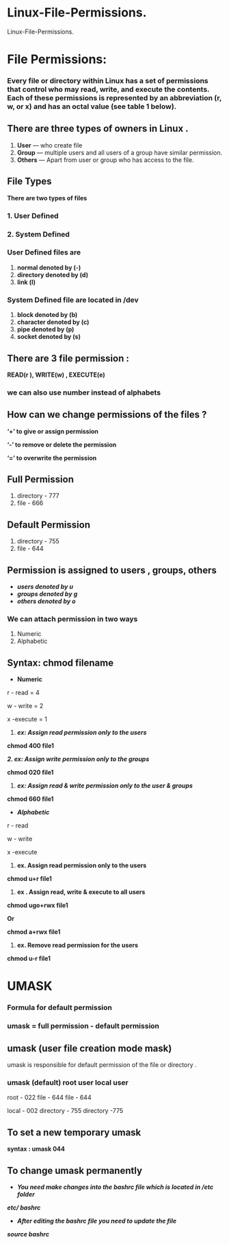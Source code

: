 # Linux-File-Permissions.
Linux-File-Permissions.




# **File Permissions:**

### **Every file or directory within Linux has a set of permissions that control who may read, write, and execute the contents. Each of these permissions is represented by an abbreviation (r, w, or x) and has an octal value (see table 1 below).**

## There are three types of owners in Linux .

1. **User** — who create file
2. **Group** — multiple users and all users of a group have similar permission.
3. **Others** — Apart from user or group who has access to the file.

## File Types

**There are two types of files** 

### 1. User Defined

### 2. System Defined

### User Defined files are

1. **normal denoted by (-)**
2. **directory denoted by (d)**
3. **link (l)**

### System Defined file are located in /dev

1. **block denoted by (b)**
2. **character denoted by (c)**
3. **pipe denoted by (p)**
4. **socket denoted by (s)**

## There are 3 file permission :

**READ(r ), WRITE(w) , EXECUTE(e)**




### we can also use number instead of alphabets


## How can we change permissions of the files ?

**‘+’ to give or assign permission**

**‘-’  to remove  or delete the permission**

**‘=’  to overwrite the permission**

## Full Permission

1. directory - 777
2. file - 666 

## Default Permission

1. directory - 755
2. file - 644

## Permission is assigned to users , groups, others

- ***users denoted by u***
- ***groups denoted by g***
- ***others denoted by o***

### We can attach permission in two ways

1. Numeric 
2. Alphabetic

## Syntax: chmod <permission> filename

- **Numeric**

r - read = 4

w - write = 2

x -execute = 1


1. ***ex: Assign read permission only to the users*** 

**chmod  400 file1** 



 ***2. ex: Assign write permission only to the groups***

**chmod  020 file1** 



1. ***ex: Assign read & write permission only to the user & groups***

**chmod  660 file1**



- ***Alphabetic***

r - read 

w - write 

x -execute 

1.  **ex. Assign read permission only to the users**

**chmod u+r file1**



1. **ex . Assign read, write & execute to all users**

**chmod ugo+rwx file1** 


**Or**

**chmod a+rwx file1**



1. **ex. Remove read permission for the users**

**chmod u-r file1**



# UMASK

### Formula for default permission

### umask = full permission - default permission

## umask (user file creation mode mask)

umask is responsible for default permission of the file or directory .

### umask (default)                               root user                           local user

root - 022                                                      file - 644                                        file - 644

local - 002                                                     directory - 755                                directory -775

## **To set a new temporary umask**

 **syntax :   umask 044**

## To change umask permanently

- ***You need make changes into the bashrc file which is located in /etc folder***

***etc/ bashrc*** 

- ***After editing the bashrc file you need to update the file***

***source bashrc***

##

